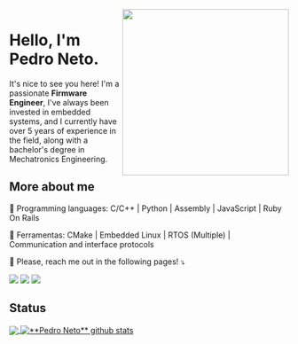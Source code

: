 <img src="https://www.volansys.com/wp-content/uploads/2022/12/Embedded-Firmware-Development.png" min-width="300px" max-width="300px" width="300px" align="right">

# Hello, I'm Pedro Neto.

It's nice to see you here! I'm a passionate <strong>Firmware Engineer</strong>, I've always been invested in embedded systems, and I currently have over 5 years of experience in the field, along with a bachelor's degree in Mechatronics Engineering.

## More about me

<p align="left">
  🦄 Programming languages: C/C++ | Python | Assembly | JavaScript | Ruby On Rails
</p>

<p align="left">
  💼 Ferramentas: CMake | Embedded Linux | RTOS (Multiple) | Communication and interface protocols
</p>

<p align="left">
  💌 Please, reach me out in the following pages! ⤵️
</p>

<p align="left">
  <a href="#" alt="Gmail">
  <img src="https://img.shields.io/badge/-Gmail-FF0000?style=flat-square&labelColor=FF0000&logo=gmail&logoColor=white&link=[mailto:pedro.adoneto@gmail.com]" /></a>

  <a href="#" alt="LinkedIn">
  <img src="https://img.shields.io/badge/-Linkedin-0e76a8?style=flat-square&logo=Linkedin&logoColor=white&link=[https://www.linkedin.com/in/pedroneto1209/]" /></a>

  <a href="#" alt="WhatsApp">
  <img src="https://img.shields.io/badge/-WhatsApp-25d366?style=flat-square&labelColor=25d366&logo=whatsapp&logoColor=white&link=https://wa.me/558296446373"/></a>
</p>

## Status

<a href="https://github.com/Gurupreet">
  <img align="center" src="https://github-readme-stats.vercel.app/api/top-langs/?username=pedroneto1209&theme=dracula&hide_langs_below=1" />
</a>

<a href="https://github.com/Gurupreet">
 <img align="center" src="https://github-readme-stats.vercel.app/api?username=pedroneto1209&show_icons=true&theme=dracula&line_height=27" alt="**Pedro Neto** github stats"/>
</a>


